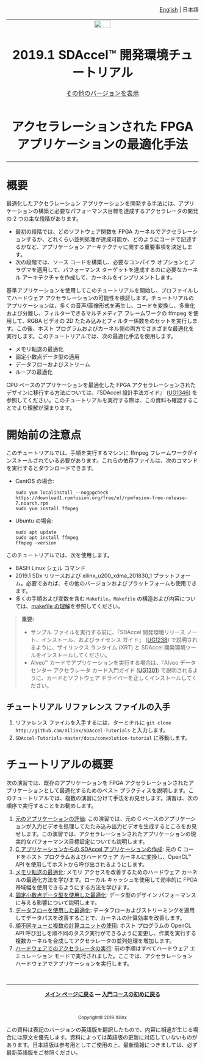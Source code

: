 <p align="right">
<a href="../../../docs/convolution-tutorial/README.md">English</a> | <a>日本語</a>
</p>
<table>
 <tr>
   <td align="center"><img src="https://japan.xilinx.com/content/dam/xilinx/imgs/press/media-kits/corporate/xilinx-logo.png" width="30%"/><h1>2019.1 SDAccel™ 開発環境チュートリアル</h1>
   <a href="https://github.com/Xilinx/SDAccel-Tutorials/branches/all">その他のバージョンを表示</a>
   </td>
 </tr>
 <tr>
 <td align="center"><h1>アクセラレーションされた FPGA アプリケーションの最適化手法</td>
 </tr>
</table>

# 概要

最適化したアクセラレーション アプリケーションを開発する手法には、アプリケーションの構築と必要なパフォーマンス目標を達成するアクセラレータの開発の 2 つの主な段階があります。

* 最初の段階では、どのソフトウェア関数を FPGA カーネルでアクセラレーションするか、どれくらい並列処理が達成可能か、どのようにコードで記述するかなど、アプリケーション アーキテクチャに関する重要事項を決定します。
* 次の段階では、ソース コードを構築し、必要なコンパイラ オプションとプラグマを適用して、パフォーマンス ターゲットを達成するのに必要なカーネル アーキテクチャを作成して、カーネルをインプリメントします。

基準アプリケーションを使用してこのチュートリアルを開始し、プロファイルしてハードウェア アクセラレーションの可能性を検証します。チュートリアルのアプリケーションは、多くの音声/画像形式を再生し、コードを変換し、多重化および分離し、フィルターできるマルチメディア フレームワークの ffmpeg を使用して、RGBA ビデオの 2D たたみ込みとフィルター係数をのセットを実行します。この後、ホスト プログラムおよびカーネル側の両方でさまざまな最適化を実行します。このチュートリアルでは、次の最適化手法を使用します。

* メモリ転送の最適化
* 固定小数点データ型の適用
* データフローおよびストリーム
* ループの最適化

CPU ベースのアプリケーションを最適化した FPGA アクセラレーションされたデザインに移行する方法については、『SDAccel 設計手法ガイド』 ([UG1346](https://japan.xilinx.com/support/documentation/sw_manuals/xilinx2019_1/ug1346-sdaccel-methodology-guide.pdf)) を参照してください。このチュートリアルを実行する際は、この資料も確認することでより理解が深まります。

# 開始前の注意点

このチュートリアルでは、手順を実行するマシンに ffmpeg フレームワークがインストールされている必要があります。これらの依存ファイルは、次のコマンドを実行するとダウンロードできます。

* CentOS の場合:

  ```
  sudo yum localinstall --nogpgcheck https://download1.rpmfusion.org/free/el/rpmfusion-free-release-7.noarch.rpm
  sudo yum install ffmpeg
  ```

* Ubuntu の場合:

  ```
  sudo apt update
  sudo apt install ffmpeg
  ffmpeg -version
  ```

このチュートリアルでは、次を使用します。

* BASH Linux シェル コマンド
* 2019.1 SDx リリースおよび xilinx\_u200\_xdma\_201830\_1 プラットフォーム。必要であれば、その他のバージョンおよびプラットフォームも使用できます。
* 多くの手順および変数を含む `Makefile`。`Makefile` の構造および内容については、[makefile の理解](./HowToRunTutorial.md)を参照してください。

> **重要:**
>
> * サンプル ファイルを実行する前に、『SDAccel 開発環境リリース ノート、インストール、およびライセンス ガイド』 ([UG1238](https://japan.xilinx.com/html_docs/xilinx2019_1/sdaccel_doc/yrc1534452173645.html)) で説明されるように、ザイリンクス ランタイム (XRT) と SDAccel 開発環境ツールをインストールしてください。
> * Alveo™ カードでアプリケーションを実行する場合は、『Alveo データセンター アクセラレータ カード入門ガイド ([UG1301](https://japan.xilinx.com/support/documentation/boards_and_kits/accelerator-cards/ug1301-getting-started-guide-alveo-accelerator-cards.pdf)) で説明されるように、カードとソフトウェア ドライバーを正しくインストールしてください。

## チュートリアル リファレンス ファイルの入手

1. リファレンス ファイルを入手するには、ターミナルに `git clone http://github.com/Xilinx/SDAccel-Tutorials` と入力します。
2. `SDAccel-Tutorials-master/docs/convolution-tutorial` に移動します。

# チュートリアルの概要

次の演習では、既存のアプリケーションを FPGA アクセラレーションされたアプリケーションとして最適化するためのベスト プラクティスを説明します。このチュートリアルでは、複数の演習に分けて手法をお見せします。演習は、次の順序で実行することをお勧めします。

1. [元のアプリケーションの評価](RunOriginalCode.md): この演習では、元の C ベースのアプリケーションが入力ビデオを処理してたたみ込み出力ビデオを生成するところをお見せします。この演習では、アクセラレーションされたアプリケーションの現実的なパフォーマンス目標設定についても説明します。
2. [C アプリケーションからの SDAccel アプリケーションの作成](baseline.md): 元の C コードをホスト プログラムおよびハードウェア カーネルに変換し、OpenCL™ API を使用してホストから呼び出されるようにします。
3. [メモリ転送の最適化](localbuf.md): メモリ アクセスを改善するためのハードウェア カーネルの最適化方法を学びます。ローカル キャッシュを使用して効率的に FPGA 帯域幅を使用できるようにする方法を学びます。
4. [固定小数点データ型を使用した最適化](fixedtype.md): データ型のデザイン パフォーマンスに与える影響について説明します。
5. [データフローを使用した最適化](dataflow.md): データフローおよびストリーミングを適用してデータパスを改善することで、カーネルの計算効率を改善します。
6. [順不同キューと複数の計算ユニットの使用](multi-CU.md): ホスト プログラムの OpenCL API 呼び出しを順不同のタスク実行ができるように変更し、作業を実行する複数カーネルを合成してアクセラレータの並列処理を増加します。
7. [ハードウェアでのアクセラレータの実行](RunOnHardware.md): 前の手順はすべてハードウェア エミュレーション モードで実行されました。ここでは、アクセラレーション ハードウェアでアプリケーションを実行します。

</br>
<hr/>
<p align= center><b><a href="../../README.md">メイン ページに戻る</a> — <a href="../sdaccel-getting-started/README.md">入門コースの初めに戻る</a></b></p>
</br>
<p align="center"><sup>Copyright&copy; 2019 Xilinx</sup></p>

この資料は表記のバージョンの英語版を翻訳したもので、内容に相違が生じる場合には原文を優先します。資料によっては英語版の更新に対応していないものがあります。日本語版は参考用としてご使用の上、最新情報につきましては、必ず最新英語版をご参照ください。

